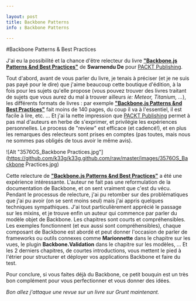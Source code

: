 ```yaml
---

layout: post
title: Backbone Patterns
info : Backbone Patterns

---
```


#Backbone Patterns & Best Practices

J'ai eu la possibilité et la chance d'être relecteur du livre **["Backbone.js Patterns &nd Best Practices"](http://www.packtpub.com/backbone-js-patterns-and-best-practices/book)** de **Swarnendu De** pour [PACKT Publishing](http://www.packtpub.com).

Tout d'abord, avant de vous parler du livre, je tenais à préciser (et je ne suis pas payé pour le dire) que j'aime beaucoup cette boutique d'édition, à la fois pour les sujets qu'elle propose (vous pouvez trouver des livres traitant de sujets que vous aurez du mal à trouver ailleurs *ie: Meteor, Titanium, ...*), les différents formats de livres : par exemple **["Backbone.js Patterns &nd Best Practices"](http://www.packtpub.com/backbone-js-patterns-and-best-practices/book)** fait moins de 140 pages, du coup il va à l'essentiel, il est facile à lire, etc. ... Et j'ai la nette impression que [PACKT Publishing](http://www.packtpub.com) permet à pas mal d'auteurs en herbe de s'exprimer, et privilégie les expériences personnelles. Le process de "review" est efficace (et cadencé!), et en plus les remarques des relecteurs sont prises en comptes (pas toutes, mais nous ne sommes pas obligés de tous avoir le même avis).

![Alt "3576OS_Backbone Practices.jpg"](https://github.com/k33g/k33g.github.com/raw/master/images/3576OS_Backbone Practices.jpg)

Cette relecture de **["Backbone.js Patterns &nd Best Practices"](http://www.packtpub.com/backbone-js-patterns-and-best-practices/book)** a été une expérience intéressante. L'auteur ne fait pas une reformulation de la documentation de Backbone, et on sent vraiment que c'est du vécu. Pendant le processus de relecture, j'ai pu retomber sur des problématiques que j'ai pu avoir (on se sent moins seul) mais j'ai appris quelques techniques sympathiques. J'ai tout particulièrement apprécié le passage sur les mixins, et je trouve enfin un auteur qui commence par parler du modèle objet de Backbone.
Les chapitres sont courts et compréhensibles. Les exemples fonctionnent (et eux aussi sont compréhensibles), chaque composant de Backbone est abordé et peut donner l'occasion de parler de frameworks ou outils connexes comme **Marionnette** dans le chapitre sur les vues, le plugin **Backbone.Validation** dans le chapitre sur les modèles, ...
Et les 2 derniers chapitres, de courtes introductions, vous mettent le pied à l'étrier pour structurer et déployer vos applications Backbone et faire du test.

Pour conclure, si vous faites déjà du Backbone, ce petit bouquin est un très bon complément pour vous perfectionner et vous donner des idées.

*Bon allez j'attaque une revue sur un livre sur Grunt maintenant.*



